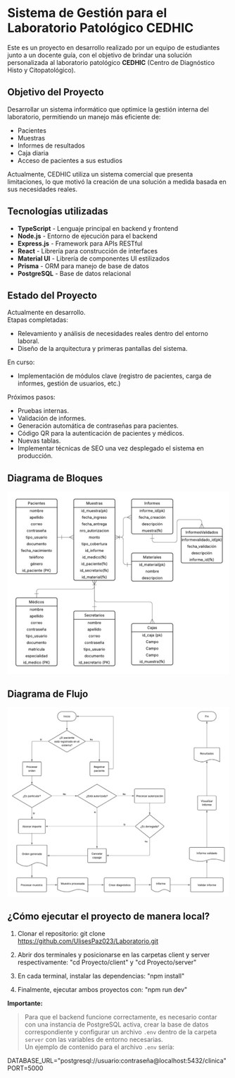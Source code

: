 # Sistema de Gestión para el Laboratorio Patológico CEDHIC

Este es un proyecto en desarrollo realizado por un equipo de estudiantes junto a un docente guía, con el objetivo de brindar una solución personalizada al laboratorio patológico **CEDHIC** (Centro de Diagnóstico Histo y Citopatológico).

## Objetivo del Proyecto

Desarrollar un sistema informático que optimice la gestión interna del laboratorio, permitiendo un manejo más eficiente de:

- Pacientes
- Muestras
- Informes de resultados
- Caja diaria
- Acceso de pacientes a sus estudios

Actualmente, CEDHIC utiliza un sistema comercial que presenta limitaciones, lo que motivó la creación de una solución a medida basada en sus necesidades reales.

## Tecnologías utilizadas

- **TypeScript** - Lenguaje principal en backend y frontend  
- **Node.js** - Entorno de ejecución para el backend  
- **Express.js** - Framework para APIs RESTful  
- **React** - Librería para construcción de interfaces  
- **Material UI** - Librería de componentes UI estilizados  
- **Prisma** - ORM para manejo de base de datos  
- **PostgreSQL** - Base de datos relacional

## Estado del Proyecto

 Actualmente en desarrollo.  
 Etapas completadas:
- Relevamiento y análisis de necesidades reales dentro del entorno laboral.
- Diseño de la arquitectura y primeras pantallas del sistema.

 En curso:
- Implementación de módulos clave (registro de pacientes, carga de informes, gestión de usuarios, etc.)

 Próximos pasos:
- Pruebas internas.
- Validación de informes.
- Generación automática de contraseñas para pacientes.
- Código QR para la autenticación de pacientes y médicos.
- Nuevas tablas.
- Implementar técnicas de SEO una vez desplegado el sistema en producción.

## Diagrama de Bloques

![Diagrama de Bloques](./images/Diagrama_Bloque.jpg)

## Diagrama de Flujo

![Diagrama de Flujo](./images/Diagrama_Flujo.jpg)

## ¿Cómo ejecutar el proyecto de manera local?

1. Clonar el repositorio:
    git clone https://github.com/UlisesPaz023/Laboratorio.git

2. Abrir dos terminales y posicionarse en las carpetas client y server respectivamente:
    "cd Proyecto/client" y "cd Proyecto/server"

3. En cada terminal, instalar las dependencias:
    "npm install"

4. Finalmente, ejecutar ambos proyectos con:
    "npm run dev"

**Importante:**  
> Para que el backend funcione correctamente, es necesario contar con una instancia de PostgreSQL activa, crear la base de datos correspondiente y configurar un archivo `.env` dentro de la carpeta `server` con las variables de entorno necesarias.  
> Un ejemplo de contenido para el archivo `.env` sería:

DATABASE_URL="postgresql://usuario:contraseña@localhost:5432/clinica"
PORT=5000
